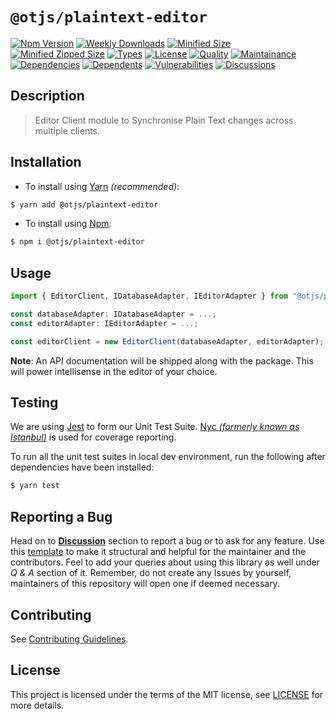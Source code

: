 # `@otjs/plaintext-editor`

[![Npm Version](https://img.shields.io/npm/v/@otjs/plaintext-editor)](https://www.npmjs.com/package/@otjs/plaintext-editor)
[![Weekly Downloads](https://img.shields.io/npm/dw/@otjs/plaintext-editor)](https://www.npmjs.com/package/@otjs/plaintext-editor)
[![Minified Size](https://img.shields.io/bundlephobia/min/@otjs/plaintext-editor)](https://www.npmjs.com/package/@otjs/plaintext-editor)
[![Minified Zipped Size](https://img.shields.io/bundlephobia/minzip/@otjs/plaintext-editor)](https://www.npmjs.com/package/@otjs/plaintext-editor)
[![Types](https://img.shields.io/npm/types/@otjs/plaintext-editor)](https://www.npmjs.com/package/@otjs/plaintext-editor)
[![License](https://img.shields.io/npm/l/@otjs/plaintext-editor)](https://github.com/Progyan1997/Operational-Transformation/blob/main/packages/plaintext-editor/LICENSE)
[![Quality](https://img.shields.io/npms-io/quality-score/@otjs/plaintext-editor)](https://www.npmjs.com/package/@otjs/plaintext-editor)
[![Maintainance](https://img.shields.io/npms-io/maintenance-score/@otjs/plaintext-editor)](https://www.npmjs.com/package/@otjs/plaintext-editor)
[![Dependencies](https://img.shields.io/librariesio/release/npm/@otjs/plaintext-editor)](https://www.npmjs.com/package/@otjs/plaintext-editor)
[![Dependents](https://img.shields.io/librariesio/dependents/npm/@otjs/plaintext-editor)](https://www.npmjs.com/package/@otjs/plaintext-editor)
[![Vulnerabilities](https://img.shields.io/snyk/vulnerabilities/npm/@otjs/plaintext-editor)](https://github.com/Progyan1997/Operational-Transformation/blob/main/.github/SECURITY.md)
[![Discussions](https://img.shields.io/github/discussions/Progyan1997/Operational-Transformation)](https://github.com/Progyan1997/Operational-Transformation/discussions)

## Description

> Editor Client module to Synchronise Plain Text changes across multiple clients.

## Installation

- To install using [Yarn](https://yarnpkg.com) _(recommended)_:

```sh
$ yarn add @otjs/plaintext-editor
```

- To install using [Npm](https://www.npmjs.com):

```sh
$ npm i @otjs/plaintext-editor
```

## Usage

```ts
import { EditorClient, IDatabaseAdapter, IEditorAdapter } from "@otjs/plaintext-editor";

const databaseAdapter: IDatabaseAdapter = ...;
const editorAdapter: IEditorAdapter = ...;

const editorClient = new EditorClient(databaseAdapter, editorAdapter);
```

**Note**: An API documentation will be shipped along with the package. This will power intellisense in the editor of your choice.

## Testing

We are using [Jest](https://jestjs.io) to form our Unit Test Suite. [Nyc _(formerly known as Istanbul)_](https://istanbul.js.org/) is used for coverage reporting.

To run all the unit test suites in local dev environment, run the following after dependencies have been installed:

```sh
$ yarn test
```

## Reporting a Bug

Head on to [**Discussion**](https://github.com/Progyan1997/Operational-Transformation/discussions) section to report a bug or to ask for any feature. Use this [template](https://github.com/Progyan1997/Operational-Transformation/discussions/30) to make it structural and helpful for the maintainer and the contributors. Feel to add your queries about using this library as well under _Q & A_ section of it. Remember, do not create any Issues by yourself, maintainers of this repository will open one if deemed necessary.

## Contributing

See [Contributing Guidelines](https://github.com/Progyan1997/Operational-Transformation/blob/main/.github/CONTRIBUTING.md).

## License

This project is licensed under the terms of the MIT license, see [LICENSE](https://github.com/Progyan1997/Operational-Transformation/blob/main/packages/plaintext-editor/LICENSE) for more details.
